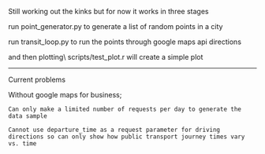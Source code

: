Still working out the kinks but for now it works in three stages

run point_generator.py to generate a list of random points in a city

run transit_loop.py to run the points through google maps api directions

and then plotting\ scripts/test_plot.r will create a simple plot

------------------

Current problems

Without google maps for business;

	Can only make a limited number of requests per day to generate the data sample
	
	Cannot use departure_time as a request parameter for driving directions so can only show how public transport journey times vary vs. time
